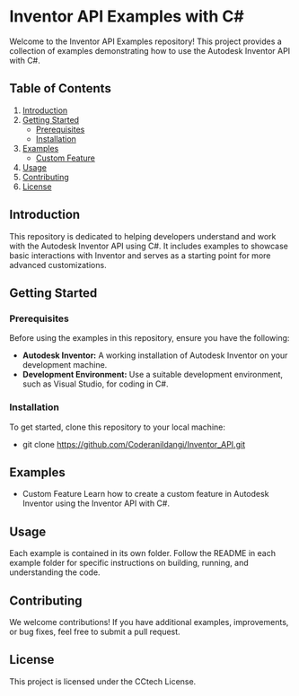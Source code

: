 # Inventor API Examples with C#

Welcome to the Inventor API Examples repository! This project provides a collection of examples demonstrating how to use the Autodesk Inventor API with C#.

## Table of Contents

1. [Introduction](#introduction)
2. [Getting Started](#getting-started)
    - [Prerequisites](#prerequisites)
    - [Installation](#installation)
3. [Examples](#examples)
    - [Custom Feature](#custom-feature)
4. [Usage](#usage)
5. [Contributing](#contributing)
6. [License](#license)

## Introduction

This repository is dedicated to helping developers understand and work with the Autodesk Inventor API using C#. It includes examples to showcase basic interactions with Inventor and serves as a starting point for more advanced customizations.

## Getting Started

### Prerequisites

Before using the examples in this repository, ensure you have the following:

- **Autodesk Inventor:** A working installation of Autodesk Inventor on your development machine.
- **Development Environment:** Use a suitable development environment, such as Visual Studio, for coding in C#.

### Installation

To get started, clone this repository to your local machine:

- git clone https://github.com/Coderanildangi/Inventor_API.git

## Examples

- Custom Feature
Learn how to create a custom feature in Autodesk Inventor using the Inventor API with C#.

## Usage

Each example is contained in its own folder. Follow the README in each example folder for specific instructions on building, running, and understanding the code.

## Contributing

We welcome contributions! If you have additional examples, improvements, or bug fixes, feel free to submit a pull request.

## License

This project is licensed under the CCtech License.



